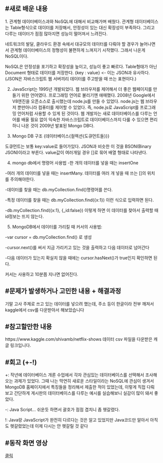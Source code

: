 <h2>#새로 배운 내용</h2>
1. 관계형 데이터베이스과와 NoSQL에 대해서 비교해가며 배웠다.
  관계형 데이터베이스는 Table형식으로 데이터를 저장해서, 안정성이 있는 대신 확장성이 부족하다. 그리고 다루는 데이터가 점점 많아지면 성능이 떨어져서 느려진다.
  
  네트워크의 발달, 클라우드 환경 속에서 대규모의 데이터를 다뤄야 할 경우가 늘어나면서 관계형 데이터베이스의 정형성이 불편하게 느껴지기 시작했다. 그래서 나온게 NoSQL이다.
  
  NoSQL은 안정성을 포기하고 확장성을 높이고, 성능이 좋고 빠르다. Table형태가 아닌 Document 형태로 데이터를 저장한다. {key : value} <- 이는 JSON과 유사하다. 
  (JSON은 자바스크립트 웹 서버끼리 데이터를 주고받을 때 쓰는 표현이다.)
  

2. JavaScript는 1995년 개발되었다. 웹 브라우저를 제어해서 더 좋은 웹페이지를 만들기 위한 언어였다. 프로그래밍 언어로 불리기엔 애매했다. 
  2008년 Google에서 V8엔진을 오픈소스로 출시했는데 node.js를 만들 수 있었다. node.js는 웹 브라우저 뿐만아니라 컴퓨터를 제어할 수 있었다. 
  즉, node.js로 JavaScript를 프로그래밍 언어처럼 사용할 수 있게 된 것이다. 웹 개발자는 새로 데이터베이스를 다루는 언어를 배울 필요 없이 
  익숙한 자바스크립트로 데이터베이스까지 다룰 수 있으면 편리하니 나온 것이 2009년 발표된 Mongo DB다.

  3.  Mongo DB 구조
  {데이터베이스{컬렉션{도큐먼트들}}}

  도큐먼트는 보통 key:value로 들어가있다. JSON과 비슷한 이 것을 BSON(Binary JSON)이라고 부른다.
  value값이 여러개일 경우 []로 묶어 배열 형태로 나타낸다.


4. mongo db에서 명령어 사용법
  -한 개의 데이터를 넣을 때는 insertOne

  -여러 개의 데이터를 넣을 때는 insertMany. 데이터를 여러 개 넣을 때 쓰는 []의 위치를 주의해야한다.


  -데이터를 찾을 때는 db.myCollection.find()명령어를 쓴다.


  -특정 데이터를 찾을 때는 db.myCollection.find({x:1}) 이런 식으로 입력하면 된다.

  -db.myCollection.find({x:1}, {_id:false}) 이렇게 하면 이 데이터를 찾아서 출력할 때 id정보는 뜨지 않는다.


5. MongoDB에서 데이터를 가리킬 때 커서의 사용법:

  -var cursor = db.myCollection.find() 로 생성

  -cursor.next()를 써서 지금 가리키고 있는 것을 출력하고 다음 데이터로 넘어간다

  -다음 데이터가 있는지 확실치 않을 때에는 cursor.hasNext()가 true인지 확인하면 된다.

  커서는 사용하고 10분쯤 지나면 없어진다.




<h2>#문제가 발생하거나 고민한 내용 + 해결과정</h2>
  기말 고사 주제로 쓰고 있는 데이터를 넣으려 했는데, 주소 등이 한글이라 전부 깨져서 kaggle에서 csv를 다운받아서 해보았습니다

<h2>#참고할만한 내용</h2>
  https://www.kaggle.com/shivamb/netflix-shows 데이터 csv 파일을 다운받은 캐글 링크입니다.
    
     
<h2>#회고 (+-!)</h2>
+:  작년에 데이터베이스 개론 수업에서 각자 관심있는 데이터베이스를 선택해서 조사해오는 과제가 있었다. 그때 나는 막연히 새로운 스타일이라는 NoSQL에 관심이 생겨서 MongoDB 홈페이지에서 특징들을 정리해서 제출한 적이 있었는데, 이렇게 직접 다뤄보고 간단하게 게시판의 데이터베이스를 다루는 예시를 실습해보니 실감이 많이 돼서 좋았다.

-: Java Script... 쉬운듯 하면서 괄호가 점점 겹치니 좀 헷갈렸다. 

!:  Java랑 JavaScript가 완전히 다르다는 것은 알고 있었지만 Java코드만 알아서 아직도 헷갈렸었는데 이제 다시는 안 헷갈릴 것 같다
    
    
<h2>#동작 화면 영상</h2>
<a href="https://youtu.be/n4jdSytHVjo">클릭</a>

